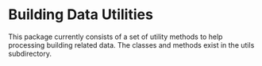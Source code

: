 # Building Data Utilities

This package currently consists of a set of utility methods to help processing building related data. The classes and methods exist in the utils subdirectory.
